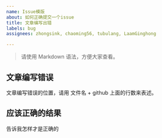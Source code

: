 ```yaml
---
name: Issue模版
about: 如何正确提交一个issue
title: 文章编写出错
labels: bug
assignees: zhongsink, chaoming56, tubulang, LaamGinghong

---
```


> 请使用 Markdown 语法，方便大家查看。

## 文章编写错误

文章编写错误的位置，请用 文件名 + github 上面的行数来表述。

## 应该正确的结果

告诉我怎样才是正确的

